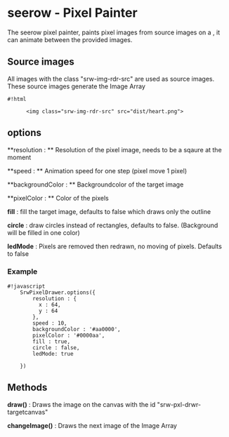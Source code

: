 seerow - Pixel Painter
===============================================================================

The seerow pixel painter, paints pixel images from source images on a <canvas>, it can animate between the provided images.

## Source images  ##

All images with the class "srw-img-rdr-src" are used as source images. These source images generate the Image Array

```
#!html

      <img class="srw-img-rdr-src" src="dist/heart.png">

```

## options ##

**resolution : ** Resolution of the pixel image, needs to be a sqaure at the moment

**speed : ** Animation speed for one step (pixel move 1 pixel)

**backgroundColor : ** Backgroundcolor of the target image

**pixelColor : ** Color of the pixels

**fill** : fill the target image, defaults to false which draws only the outline

**circle** : draw circles instead of rectangles, defaults to false. (Background will be filled in one color)

**ledMode** : Pixels are removed then redrawn, no moving of pixels. Defaults to false


### Example ###
```
#!javascript
    SrwPixelDrawer.options({
        resolution : {
          x : 64,
          y : 64
        },
        speed : 10,
        backgroundColor : '#aa0000',
        pixelColor : '#0000aa',
        fill : true,
        circle : false,
        ledMode: true

    })

```

## Methods ##

**draw()** : Draws the image on the canvas with the id "srw-pxl-drwr-targetcanvas"

**changeImage()** : Draws the next image of the Image Array
